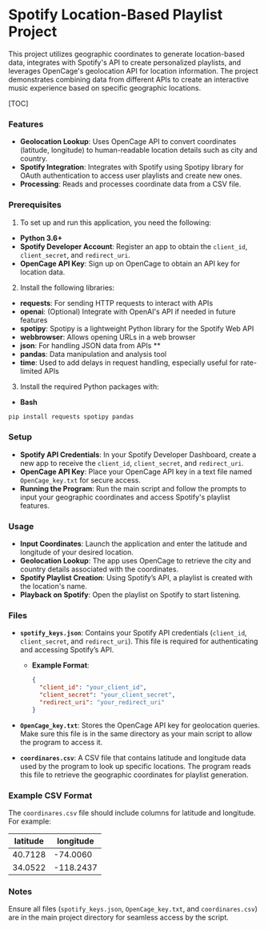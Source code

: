 # Spotify Location-Based Playlist Project

This project utilizes geographic coordinates to generate location-based data, integrates with Spotify's API to create personalized playlists, and leverages OpenCage's geolocation API for location information. The project demonstrates combining data from different APIs to create an interactive music experience based on specific geographic locations. 



[TOC]



### Features

- **Geolocation Lookup**: Uses OpenCage API to convert coordinates (latitude, longitude) to human-readable location details such as city and country.
- **Spotify Integration**: Integrates with Spotify using Spotipy library for OAuth authentication to access user playlists and create new ones. 
- **Processing**: Reads and processes coordinate data from a CSV file.



### Prerequisites

1. To set up and run this application, you need the following:

- **Python 3.6+**
- **Spotify Developer Account**: Register an app to obtain the `client_id`, `client_secret`, and `redirect_uri`.
- **OpenCage API Key**: Sign up on OpenCage to obtain an API key for location data.



2. Install the following libraries:

- **requests**: For sending HTTP requests to interact with APIs
- **openai**: (Optional) Integrate with OpenAI's API if needed in future features
- **spotipy**: Spotipy is a lightweight Python library for the Spotify Web API 
- **webbrowser**: Allows opening URLs in a web browser 
- **json**: For handling JSON data from APIs **
- **pandas**: Data manipulation and analysis tool 
- **time**: Used to add delays in request handling, especially useful for rate-limited APIs



3. Install the required Python packages with:

- **Bash**

```bash
pip install requests spotipy pandas
```



### Setup

- **Spotify API Credentials**: In your Spotify Developer Dashboard, create a new app to receive the `client_id`, `client_secret`, and `redirect_uri`.
- **OpenCage API Key**: Place your OpenCage API key in a text file named `OpenCage_key.txt` for secure access.
- **Running the Program**: Run the main script and follow the prompts to input your geographic coordinates and access Spotify's playlist features.

### Usage

- **Input Coordinates**: Launch the application and enter the latitude and longitude of your desired location.
- **Geolocation Lookup**: The app uses OpenCage to retrieve the city and country details associated with the coordinates.
- **Spotify Playlist Creation**: Using Spotify’s API, a playlist is created with the location's name.
- **Playback on Spotify**: Open the playlist on Spotify to start listening.



### Files

- **`spotify_keys.json`**: Contains your Spotify API credentials (`client_id`, `client_secret`, and `redirect_uri`). This file is required for authenticating and accessing Spotify’s API. 
    - **Example Format**:
      ```json
      {
        "client_id": "your_client_id",
        "client_secret": "your_client_secret",
        "redirect_uri": "your_redirect_uri"
      }
      ```

- **`OpenCage_key.txt`**: Stores the OpenCage API key for geolocation queries. Make sure this file is in the same directory as your main script to allow the program to access it.

- **`coordinares.csv`**: A CSV file that contains latitude and longitude data used by the program to look up specific locations. The program reads this file to retrieve the geographic coordinates for playlist generation.



### Example CSV Format

The `coordinares.csv` file should include columns for latitude and longitude. For example:

| latitude | longitude |
| -------- | --------- |
| 40.7128  | -74.0060  |
| 34.0522  | -118.2437 |



### Notes

Ensure all files (`spotify_keys.json`, `OpenCage_key.txt`, and `coordinares.csv`) are in the main project directory for seamless access by the script.